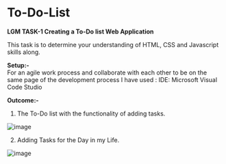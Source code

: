 # To-Do-List
**LGM TASK-1  Creating a To-Do list Web Application**

This task is to determine your understanding  of HTML, CSS and Javascript skills along.

**Setup:-** <br/>
For an agile work process and collaborate with each other to be on the same page of the development process I have used : 
IDE: Microsoft Visual Code Studio 

**Outcome:-**

1) The To-Do list with the functionality of adding tasks.

![image](https://user-images.githubusercontent.com/102990706/213887885-45e591a8-7c87-4022-bae9-1528997772b0.png)


2) Adding Tasks for the Day in my Life.

![image](https://user-images.githubusercontent.com/102990706/213887877-bab6e720-e526-4a04-8cbd-aad357444e54.png)
